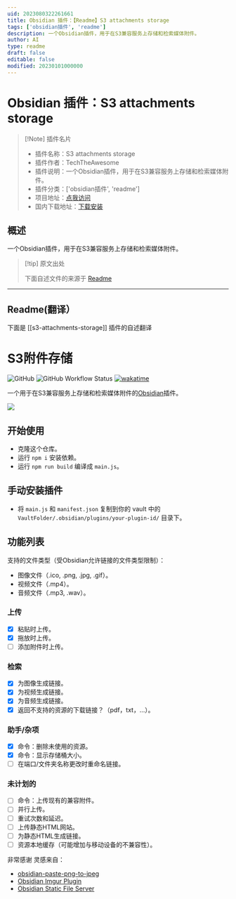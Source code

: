 ```yaml
---
uid: 2023080322261661
title: Obsidian 插件：【Readme】S3 attachments storage
tags: ['obsidian插件', 'readme']
description: 一个Obsidian插件，用于在S3兼容服务上存储和检索媒体附件。
author: AI
type: readme
draft: false
editable: false
modified: 20230101000000
---
```


# Obsidian 插件：S3 attachments storage

> [!Note] 插件名片
> - 插件名称：S3 attachments storage
> - 插件作者：TechTheAwesome
> - 插件说明：一个Obsidian插件，用于在S3兼容服务上存储和检索媒体附件。
> - 插件分类：['obsidian插件', 'readme']
> - 项目地址：[点我访问](https://github.com/TechTheAwesome/obsidian-s3)
> - 国内下载地址：[下载安装](https://pkmer.cn/products/plugin/pluginMarket/?s3-attachments-storage)

## 概述

一个Obsidian插件，用于在S3兼容服务上存储和检索媒体附件。



> [!tip] 原文出处
> 
>下面自述文件的来源于 [Readme](https://ghproxy.net/https://raw.githubusercontent.com/ttax00/obsidian-s3/master/README.md)
> 

---

## Readme(翻译）

下面是 [[s3-attachments-storage]] 插件的自述翻译


# S3附件存储

![GitHub](https://img.shields.io/github/license/TechTheAwesome/obsidian-s3?style=for-the-badge)
![GitHub Workflow Status](https://img.shields.io/github/actions/workflow/status/TechTheAwesome/obsidian-s3/ci.yml?style=for-the-badge)
[![wakatime](https://wakatime.com/badge/user/4312729e-bc28-4bc0-9074-161a64a7ad20/project/83a03e69-c8e0-49a9-ac01-a80c5ef7c96f.svg?style=for-the-badge)](https://wakatime.com/badge/user/4312729e-bc28-4bc0-9074-161a64a7ad20/project/83a03e69-c8e0-49a9-ac01-a80c5ef7c96f)

一个用于在S3兼容服务上存储和检索媒体附件的[Obsidian](https://obsidian.md/)插件。

![](assets/welcome.gif)

## 开始使用
- 克隆这个仓库。
- 运行 `npm i` 安装依赖。
- 运行 `npm run build` 编译成 `main.js`。

## 手动安装插件
- 将 `main.js` 和 `manifest.json` 复制到你的 vault 中的 `VaultFolder/.obsidian/plugins/your-plugin-id/` 目录下。

## 功能列表
支持的文件类型（受Obsidian允许链接的文件类型限制）：
- 图像文件（.ico, .png, .jpg, .gif）。
- 视频文件（.mp4）。
- 音频文件（.mp3, .wav）。

### 上传
- [x] 粘贴时上传。
- [x] 拖放时上传。
- [ ] 添加附件时上传。

### 检索
- [x] 为图像生成链接。
- [x] 为视频生成链接。
- [x] 为音频生成链接。
- [x] 返回不支持的资源的下载链接？（pdf，txt，...）。

### 助手/杂项
- [x] 命令：删除未使用的资源。
- [x] 命令：显示存储桶大小。
- [ ] 在端口/文件夹名称更改时重命名链接。

### 未计划的
- [ ] 命令：上传现有的兼容附件。
- [ ] 并行上传。
- [ ] 重试次数和延迟。
- [ ] 上传静态HTML网站。
- [ ] 为静态HTML生成链接。
- [ ] 资源本地缓存（可能增加与移动设备的不兼容性）。

非常感谢
灵感来自：
- [obsidian-paste-png-to-jpeg](https://github.com/musug/obsidian-paste-png-to-jpeg)
- [Obsidian Imgur Plugin](https://github.com/gavvvr/obsidian-imgur-plugin)
- [Obsidian Static File Server](https://github.com/elias-sundqvist/obsidian-static-file-server)



